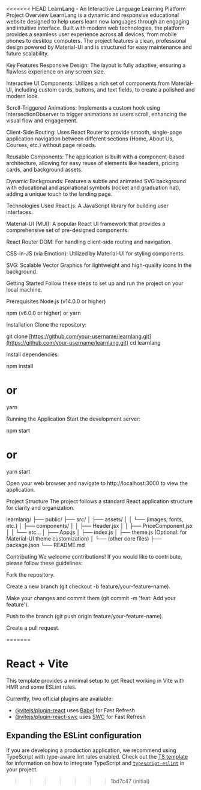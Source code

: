 <<<<<<< HEAD
LearnLang - An Interactive Language Learning Platform
Project Overview
LearnLang is a dynamic and responsive educational website designed to help users learn new languages through an engaging and intuitive interface. Built with modern web technologies, the platform provides a seamless user experience across all devices, from mobile phones to desktop computers. The project features a clean, professional design powered by Material-UI and is structured for easy maintenance and future scalability.

Key Features
Responsive Design: The layout is fully adaptive, ensuring a flawless experience on any screen size.

Interactive UI Components: Utilizes a rich set of components from Material-UI, including custom cards, buttons, and text fields, to create a polished and modern look.

Scroll-Triggered Animations: Implements a custom hook using IntersectionObserver to trigger animations as users scroll, enhancing the visual flow and engagement.

Client-Side Routing: Uses React Router to provide smooth, single-page application navigation between different sections (Home, About Us, Courses, etc.) without page reloads.

Reusable Components: The application is built with a component-based architecture, allowing for easy reuse of elements like headers, pricing cards, and background assets.

Dynamic Backgrounds: Features a subtle and animated SVG background with educational and aspirational symbols (rocket and graduation hat), adding a unique touch to the landing page.

Technologies Used
React.js: A JavaScript library for building user interfaces.

Material-UI (MUI): A popular React UI framework that provides a comprehensive set of pre-designed components.

React Router DOM: For handling client-side routing and navigation.

CSS-in-JS (via Emotion): Utilized by Material-UI for styling components.

SVG: Scalable Vector Graphics for lightweight and high-quality icons in the background.

Getting Started
Follow these steps to set up and run the project on your local machine.

Prerequisites
Node.js (v14.0.0 or higher)

npm (v6.0.0 or higher) or yarn

Installation
Clone the repository:

git clone [https://github.com/your-username/learnlang.git](https://github.com/your-username/learnlang.git)
cd learnlang

Install dependencies:

npm install
# or
yarn

Running the Application
Start the development server:

npm start
# or
yarn start

Open your web browser and navigate to http://localhost:3000 to view the application.

Project Structure
The project follows a standard React application structure for clarity and organization.

learnlang/
├── public/
├── src/
│   ├── assets/
│   │   └── (images, fonts, etc.)
│   ├── components/
│   │   ├── Header.jsx
│   │   ├── PriceComponent.jsx
│   │   └── etc...
│   ├── App.js
│   ├── index.js
│   ├── theme.js (Optional: for Material-UI theme customization)
│   └── (other core files)
├── package.json
└── README.md

Contributing
We welcome contributions! If you would like to contribute, please follow these guidelines:

Fork the repository.

Create a new branch (git checkout -b feature/your-feature-name).

Make your changes and commit them (git commit -m 'feat: Add your feature').

Push to the branch (git push origin feature/your-feature-name).

Create a pull request.

=======
# React + Vite

This template provides a minimal setup to get React working in Vite with HMR and some ESLint rules.

Currently, two official plugins are available:

- [@vitejs/plugin-react](https://github.com/vitejs/vite-plugin-react/blob/main/packages/plugin-react) uses [Babel](https://babeljs.io/) for Fast Refresh
- [@vitejs/plugin-react-swc](https://github.com/vitejs/vite-plugin-react/blob/main/packages/plugin-react-swc) uses [SWC](https://swc.rs/) for Fast Refresh

## Expanding the ESLint configuration

If you are developing a production application, we recommend using TypeScript with type-aware lint rules enabled. Check out the [TS template](https://github.com/vitejs/vite/tree/main/packages/create-vite/template-react-ts) for information on how to integrate TypeScript and [`typescript-eslint`](https://typescript-eslint.io) in your project.
>>>>>>> 1bd7c47 (initial)
